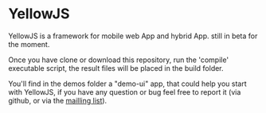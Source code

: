 YellowJS
========

YellowJS is a framework for mobile web App and hybrid App. still in beta for the moment.

Once you have clone or download this repository, run the 'compile' executable script, the result files will be placed in the build folder. 

You'll find in the demos folder a "demo-ui" app, that could help you start with YellowJS, if you have any question or bug feel free to report it (via github, or via the [mailling list]( https://groups.google.com/forum/?fromgroups#!forum/yellowjs)).